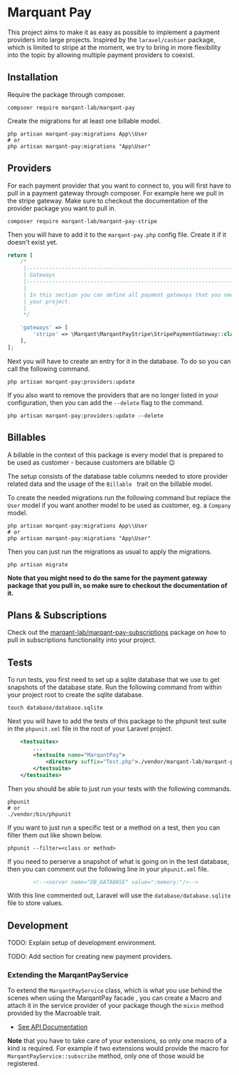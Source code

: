 # Marquant Pay

This project aims to make it as easy as possible to implement a payment providers into large projects. Inspired by the
 `laravel/cashier` package, which is limited to stripe at the moment, we try to bring in more flexibility into the
  topic by allowing multiple payment providers to coexist.
  
## Installation

Require the package through composer.

```shell script
compsoer require marqant-lab/marqant-pay
```

Create the migrations for at least one billable model.

```shell script
php artisan marqant-pay:migrations App\\User
# or
php artisan marqant-pay:migrations "App\User"
```

## Providers

For each payment provider that you want to connect to, you will first have to pull in a payment gateway through
 composer. For example here we pull in the stripe gateway. Make sure to checkout the documentation of the provider
 package you want to pull in.

```shell script
composer require marqant-lab/marqant-pay-stripe
```

Then you will have to add it to the `marqant-pay.php` config file. Create it if it doesn't exist yet.

```php
return [
    /*
     |--------------------------------------------------------------------------
     | Gateways
     |--------------------------------------------------------------------------
     |
     | In this section you can define all payment gateways that you need for
     | your project.
     |
     */

    'gateways' => [
        'stripe' => \Marqant\MarqantPayStripe\StripePaymentGateway::class,
    ],
];
```

Next you will have to create an entry for it in the database. To do so you can call the following command.

```
php artisan marqant-pay:providers:update
```

If you also want to remove the providers that are no longer listed in your configuration, then you can add the `--delete` flag to the command.

```
php artisan marqant-pay:providers:update --delete
```

## Billables

A billable in the context of this package is every model that is prepared to be used as customer - because customers
 are billable 😉

The setup consists of the database table columns needed to store provider related data and the usage of the `Billable
` trait on the billable model.

To create the needed migrations run the following command but replace the `User` model if you want another model to
 be used as customer, eg. a `Company` model.

```shell script
php artisan marqant-pay:migrations App\\User
# or
php artisan marqant-pay:migrations "App\User"
```

Then you can just run the migrations as usual to apply the migrations.

```shell script
php artisan migrate
```

**Note that you might need to do the same for the payment gateway package that you pull in, so make sure to checkout the
 documentation of it.**

## Plans & Subscriptions

Check out the [marqant-lab/marqant-pay-subscriptions](https://github.com/marqant-lab/marqant-pay-subscriptions
) package on how to pull in subscriptions functionality into your project.

## Tests

To run tests, you first need to set up a sqlite database that we use to get snapshots of the database state. Run the
 following command from within your project root to create the sqlite database.
 
```shell script
touch database/database.sqlite
```

Next you will have to add the tests of this package to the phpunit test suite in the `phpunit.xml` file in the root
 of your Laravel project.
 
```xml
    <testsuites>
        ...
        <testsuite name="MarqantPay">
            <directory suffix="Test.php">./vendor/marqant-lab/marqant-pay/tests</directory>
        </testsuite>
    </testsuites>
```

Then you should be able to just run your tests with the following commands.

```shell script
phpunit
# or
./vendor/bin/phpunit
```

If you want to just run a specific test or a method on a test, then you can filter them out like shown below.

```shell script
phpunit --filter=<class or method>
```

If you need to perserve a snapshot of what is going on in the test database, then you can comment out the following
 line in your `phpunit.xml` file.

```xml
        <!--<server name="DB_DATABASE" value=":memory:"/>-->
```

With this line commented out, Laravel will use the `database/database.sqlite` file to store values.

## Development

TODO: Explain setup of development environment.

TODO: Add section for creating new payment providers.

### Extending the MarqantPayService

To extend the `MarqantPayService` class, which is what you use behind the scenes when using the MarqantPay facade
, you can create a Macro and attach it in the service provider of your package though the `mixin` method provided by
 the Macroable trait.
 
* [See API Documentation](https://laravel.com/api/7.x/Illuminate/Support/Traits/Macroable.html)

**Note** that you have to take care of your extensions, so only one macro of a kind is required. For example if two
 extensions would provide the macro for `MarqantPayService::subscribe` method, only one of those would be registered.